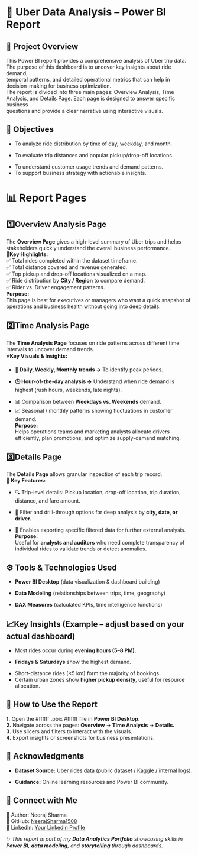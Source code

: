 # 🚖 Uber Data Analysis – Power BI Report<br/>
## 📌 Project Overview<br/>
This Power BI report provides a comprehensive analysis of Uber trip data. The purpose of this dashboard is to uncover key insights about ride demand,<br/> 
temporal patterns, and detailed operational metrics that can help in decision-making for business optimization.<br/>
The report is divided into three main pages: Overview Analysis, Time Analysis, and Details Page. Each page is designed to answer specific business <br/>
questions and provide a clear narrative using interactive visuals.<br/>


## 🎯 Objectives<br/>
- To analyze ride distribution by time of day, weekday, and month.<br/>
* To evaluate trip distances and popular pickup/drop-off locations.<br/>
+ To understand customer usage trends and demand patterns.<br/>
+ To support business strategy with actionable insights.<br/>


# 📊 Report Pages<br/>
## 1️⃣Overview Analysis Page<br/>
The **Overview Page** gives a high-level summary of Uber trips and helps stakeholders quickly understand the overall business performance.<br/>
**🔑Key Highlights:**<br/>
  ✅ Total rides completed within the dataset timeframe.<br/>
  ✅ Total distance covered and revenue generated.<br/>
  ✅ Top pickup and drop-off locations visualized on a map.<br/>
  ✅ Ride distribution by **City / Region** to compare demand.<br/>
  ✅ Rider vs. Driver engagement patterns.<br/>
**Purpose:**<br/>
This page is best for executives or managers who want a quick snapshot of operations and business health without going into deep details.<br/>

## 2️⃣Time Analysis Page<br/>
The **Time Analysis Page** focuses on ride patterns across different time intervals to uncover demand trends.<br/>
**⭐Key Visuals & Insights:**<br/>
- **📅 Daily, Weekly, Monthly trends →** To identify peak periods.<br/>
* **🕒 Hour-of-the-day analysis →** Understand when ride demand is highest (rush hours, weekends, late nights).<br/>
+ 📊 Comparison between **Weekdays vs. Weekends** demand.<br/>
+ 📈 Seasonal / monthly patterns showing fluctuations in customer demand.<br/>
**Purpose:**<br/>
Helps operations teams and marketing analysts allocate drivers efficiently, plan promotions, and optimize supply-demand matching.<br/>

## 3️⃣Details Page<br/>
The **Details Page** allows granular inspection of each trip record.<br/>
**🎯 Key Features:**<br/>
- 🔍 Trip-level details: Pickup location, drop-off location, trip duration, distance, and fare amount.<br/>
* 🔄 Filter and drill-through options for deep analysis by **city, date, or driver.**<br/>
+ 📌 Enables exporting specific filtered data for further external analysis.<br/>
**Purpose:**<br/>
Useful for **analysts and auditors** who need complete transparency of individual rides to validate trends or detect anomalies.<br/>


## ⚙️ Tools & Technologies Used<br/>
- **Power BI Desktop** (data visualization & dashboard building)<br/>
* **Data Modeling** (relationships between trips, time, geography)<br/>
+ **DAX Measures** (calculated KPIs, time intelligence functions)<br/>


## 📈Key Insights (Example – adjust based on your actual dashboard)<br/>
- Most rides occur during **evening hours (5–8 PM).**<br/>
* **Fridays & Saturdays** show the highest demand.<br/>
+ Short-distance rides (<5 km) form the majority of bookings.<br/>
+ Certain urban zones show **higher pickup density**, useful for resource allocation.<br/>


## 🚀 How to Use the Report<br/>
**1.** Open the #ffffff .pbix #ffffff file in **Power BI Desktop.**<br/>
**2.** Navigate across the pages: **Overview → Time Analysis → Details.**<br/>
**3.** Use slicers and filters to interact with the visuals.<br/>
**4.** Export insights or screenshots for business presentations.


## 🙏 Acknowledgments<br/>
- **Dataset Source:** Uber rides data (public dataset / Kaggle / internal logs).<br/>
* **Guidance:** Online learning resources and Power BI community.<br/>

## 🔗 Connect with Me<br/>
👤 Author: Neeraj Sharma<br/>
🔗 GitHub: [NeerajSharma1508](https://github.com/NeerajSharma1508)<br/>
💼 LinkedIn: [Your LinkedIn Profile](https://www.linkedin.com/in/ineerajsharma15/)<br/>

✨ _This report is part of my **Data Analytics Portfolio** showcasing skills in **Power BI**, **data modeling**, and **storytelling** through dashboards._










